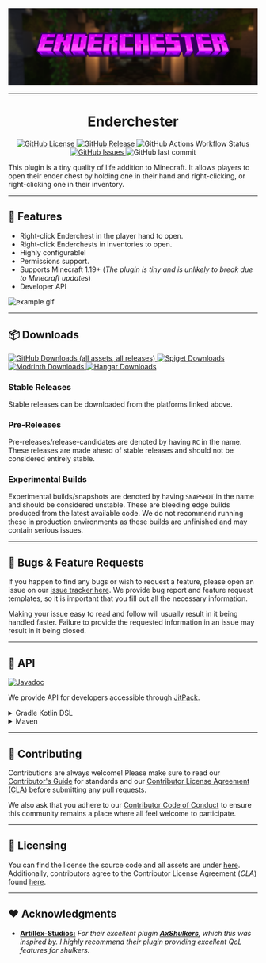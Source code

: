 <img style="text-align:center;" src="assets/logo-background.png" alt="project banner">

---

<h1 style="text-align:center;">Enderchester</h1>

<p style="text-align:center;">
    <a href="https://github.com/milkdrinkers/Enderchester/blob/main/LICENSE">
        <img alt="GitHub License" src="https://img.shields.io/github/license/milkdrinkers/Enderchester?style=for-the-badge&color=blue&labelColor=141417">
    </a>
    <a href="https://github.com/milkdrinkers/Enderchester/releases">
        <img alt="GitHub Release" src="https://img.shields.io/github/v/release/milkdrinkers/Enderchester?include_prereleases&sort=semver&style=for-the-badge&label=LATEST%20VERSION&labelColor=141417">
    </a>
    <img alt="GitHub Actions Workflow Status" src="https://img.shields.io/github/actions/workflow/status/milkdrinkers/Enderchester/ci.yml?style=for-the-badge&labelColor=141417">
    <a href="https://github.com/milkdrinkers/Enderchester/issues">
        <img alt="GitHub Issues" src="https://img.shields.io/github/issues/milkdrinkers/Enderchester?style=for-the-badge&labelColor=141417">
    </a>
    <img alt="GitHub last commit" src="https://img.shields.io/github/last-commit/milkdrinkers/Enderchester?style=for-the-badge&labelColor=141417">
</p>

This plugin is a tiny quality of life addition to Minecraft. It allows players to open their ender chest by holding one in their hand and right-clicking, or right-clicking one in their inventory.

---

## 🌟 Features

- Right-click Enderchest in the player hand to open.
- Right-click Enderchests in inventories to open.
- Highly configurable!
- Permissions support.
- Supports Minecraft 1.19+ (_The plugin is tiny and is unlikely to break due to Minecraft updates_)
- Developer API

<img src="assets/example.gif" alt="example gif">

---

## 📦 Downloads

<a href="https://github.com/milkdrinkers/Enderchester/releases/latest">
    <img alt="GitHub Downloads (all assets, all releases)" src="https://img.shields.io/github/downloads/milkdrinkers/Enderchester/total?style=for-the-badge&logo=github&logoColor=white&labelColor=141417">
</a>
<a href="https://www.spigotmc.org/">
    <img alt="Spiget Downloads" src="https://img.shields.io/spiget/downloads/9089?style=for-the-badge&logo=spigotmc&logoColor=white&label=SPIGOT&labelColor=141417">
</a>
<a href="https://modrinth.com/">
    <img alt="Modrinth Downloads" src="https://img.shields.io/modrinth/dt/essentialsx?style=for-the-badge&logo=modrinth&logoColor=white&label=MODRINTH&labelColor=141417">
</a>
<a href="https://hangar.papermc.io/">
    <img alt="Hangar Downloads" src="https://img.shields.io/hangar/dt/Essentials?style=for-the-badge&label=HANGAR&labelColor=141417">
</a>

### Stable Releases

Stable releases can be downloaded from the platforms linked above.

### Pre-Releases

Pre-releases/release-candidates are denoted by having `RC` in the name. These releases are made ahead of stable releases and should not be considered entirely stable.

### Experimental Builds

Experimental builds/snapshots are denoted by having `SNAPSHOT` in the name and should be considered unstable. These are bleeding edge builds produced from the latest available code. We do not recommend running these in production environments as these builds are unfinished and may contain serious issues.

---

## 🤝 Bugs & Feature Requests

If you happen to find any bugs or wish to request a feature, please open an issue on our [issue tracker here](https://github.com/milkdrinkers/Enderchester/issues). We provide bug report and feature request templates, so it is important that you fill out all the necessary information.

Making your issue easy to read and follow will usually result in it being handled faster. Failure to provide the requested information in an issue may result in it being closed.

---

## 🚧 API

<a href="https://jitpack.io/com/github/milkdrinkers/Enderchester/latest/javadoc/">
    <img alt="Javadoc" src="https://img.shields.io/badge/JAVADOC-8A2BE2?style=for-the-badge&labelColor=141417">
</a>

We provide API for developers accessible through [JitPack](https://jitpack.io/). 

<details>
<summary>Gradle Kotlin DSL</summary>

```kotlin
repositories {
    maven("https://jitpack.io") {
        content {
            includeGroup("io.github.milkdrinkers")
        }
    }
}

dependencies {
    compileOnly("io.github.milkdrinkers:enderchester:VERSION")
}
```
</details>

<details>
<summary>Maven</summary>

```xml
<project>
    <repositories>
        <repository>
            <id>jitpack.io</id>
            <url>https://jitpack.io</url>
        </repository>
    </repositories>

    <dependencies>
        <dependency>
            <groupId>io.github.milkdrinkers</groupId>
            <artifactId>enderchester</artifactId>
            <version>VERSION</version>
            <scope>provided</scope>
        </dependency>
    </dependencies>
</project>
```
</details>

---

## 🔧 Contributing

Contributions are always welcome! Please make sure to read our [Contributor's Guide](CONTRIBUTING.md) for standards and our [Contributor License Agreement (CLA)](CONTRIBUTOR_LICENSE_AGREEMENT.md) before submitting any pull requests.

We also ask that you adhere to our [Contributor Code of Conduct](CODE_OF_CONDUCT.md) to ensure this community remains a place where all feel welcome to participate.

---

## 📝 Licensing

You can find the license the source code and all assets are under [here](../LICENSE). Additionally, contributors agree to the Contributor License Agreement \(*CLA*\) found [here](CONTRIBUTOR_LICENSE_AGREEMENT.md).

---

## ❤️ Acknowledgments

- **[Artillex-Studios:](https://github.com/Artillex-Studios)** _For their excellent plugin [__AxShulkers__](https://github.com/Artillex-Studios/AxShulkers/), which this was inspired by. I highly recommend their plugin providing excellent QoL features for shulkers._
